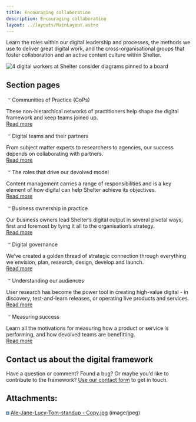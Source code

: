 ```yaml
---
title: Encouraging collaboration
description: Encouraging collaboration
layout: ../layouts/MainLayout.astro
---
```


Learn the roles within our digital leadership and processes, the methods we use to deliver great digital work, and the cross-organisational groups that foster collaboration and an active content culture within Shelter.

![4 digital workers at Shelter consider diagrams pinned to a board](attachments/482967593/483065947.jpg)

Section pages
-------------

![](images/icons/grey_arrow_down.png)Communities of Practice (CoPs)

These non-hierarchical networks of practitioners help shape the digital framework and keep teams joined up.  
[Read more](Communities-of-Practice_404979738.html)

![](images/icons/grey_arrow_down.png)Digital teams and their partners

From subject matter experts to researchers to agencies, our success depends on collaborating with partners.  
[Read more](Digital-teams-and-their-partners_404389976.html)

![](images/icons/grey_arrow_down.png)The roles that drive our devolved model

Content management carries a range of responsibilities and is a key element of how digital can help Shelter achieve its objectives.  
[Read more](The-roles-that-drive-the-devolved-model_543555625.html)

![](images/icons/grey_arrow_down.png)Business ownership in practice

Our business owners lead Shelter’s digital output in several pivotal ways, first and foremost by tying it all to the organisation’s strategy.  
[Read more](Business-ownership-in-practice_937656360.html)

![](images/icons/grey_arrow_down.png)Digital governance

We’ve created a golden thread of strategic connection through everything we envision, plan, research, design, develop and launch.  
[Read more](Digital-governance_937656407.html)

![](images/icons/grey_arrow_down.png)Understanding our audiences

User research has become the power tool in creating high-value digital - in discovery, test-and-learn releases, or operating live products and services.  
[Read more](Understanding-our-audiences_936935646.html)

![](images/icons/grey_arrow_down.png)Measuring success

Learn all the motivations for measuring how a product or service is performing, and how devolved teams are benefitting.  
[Read more](Measuring-success_937656471.html)

Contact us about the digital framework
--------------------------------------

Have a question or comment? Found a bug? Or maybe you’d like to contribute to the framework? [Use our contact form](https://england.shelter.org.uk/contact_us_about_the_digital_framework) to get in touch.

Attachments:
------------

![](images/icons/bullet_blue.gif) [Ale-Jane-Lucy-Tom-standup - Copy.jpg](attachments/482967593/483065947.jpg) (image/jpeg)
